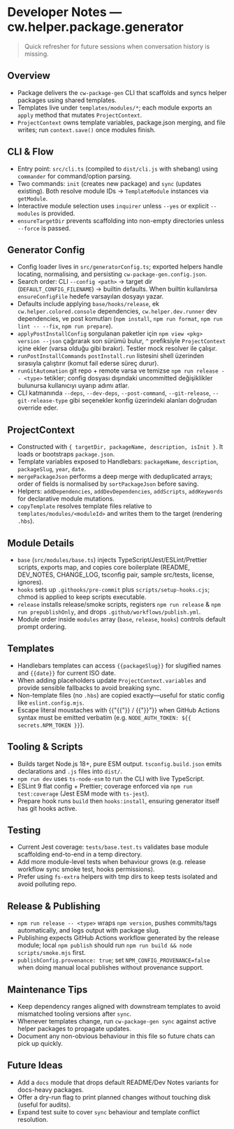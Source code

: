 # Developer Notes — cw.helper.package.generator

> Quick refresher for future sessions when conversation history is missing.

## Overview
- Package delivers the `cw-package-gen` CLI that scaffolds and syncs helper packages using shared templates.
- Templates live under `templates/modules/*`; each module exports an `apply` method that mutates `ProjectContext`.
- `ProjectContext` owns template variables, package.json merging, and file writes; run `context.save()` once modules finish.

## CLI & Flow
- Entry point: `src/cli.ts` (compiled to `dist/cli.js` with shebang) using `commander` for command/option parsing.
- Two commands: `init` (creates new package) and `sync` (updates existing). Both resolve module IDs → `TemplateModule` instances via `getModule`.
- Interactive module selection uses `inquirer` unless `--yes` or explicit `--modules` is provided.
- `ensureTargetDir` prevents scaffolding into non-empty directories unless `--force` is passed.

## Generator Config
- Config loader lives in `src/generatorConfig.ts`; exported helpers handle locating, normalising, and persisting `cw-package-gen.config.json`.
- Search order: CLI `--config <path>` → target dir (`DEFAULT_CONFIG_FILENAME`) → builtin defaults. When builtin kullanılırsa `ensureConfigFile` hedefe varsayılan dosyayı yazar.
- Defaults include applying `base/hooks/release`, ek `cw.helper.colored.console` dependencies, `cw.helper.dev.runner` dev dependencies, ve post komutları (`npm install`, `npm run format`, `npm run lint -- --fix`, `npm run prepare`).
- `applyPostInstallConfig` sorgulanan paketler için `npm view <pkg> version --json` çağırarak son sürümü bulur, `^` prefiksiyle `ProjectContext` içine ekler (varsa olduğu gibi bırakır). Testler mock resolver ile çalışır.
- `runPostInstallCommands` `postInstall.run` listesini shell üzerinden sırasıyla çalıştırır (komut fail ederse süreç durur).
- `runGitAutomation` git repo + remote varsa ve temizse `npm run release -- <type>` tetikler; config dosyası dışındaki uncommitted değişiklikler bulunursa kullanıcıyı uyarıp adımı atlar.
- CLI katmanında `--deps`, `--dev-deps`, `--post-command`, `--git-release`, `--git-release-type` gibi seçenekler konfig üzerindeki alanları doğrudan override eder.

## ProjectContext
- Constructed with `{ targetDir, packageName, description, isInit }`. It loads or bootstraps `package.json`.
- Template variables exposed to Handlebars: `packageName`, `description`, `packageSlug`, `year`, `date`.
- `mergePackageJson` performs a deep merge with deduplicated arrays; order of fields is normalised by `sortPackageJson` before saving.
- Helpers: `addDependencies`, `addDevDependencies`, `addScripts`, `addKeywords` for declarative module mutations.
- `copyTemplate` resolves template files relative to `templates/modules/<moduleId>` and writes them to the target (rendering `.hbs`).

## Module Details
- `base` (`src/modules/base.ts`) injects TypeScript/Jest/ESLint/Prettier scripts, exports map, and copies core boilerplate (README, DEV_NOTES, CHANGE_LOG, tsconfig pair, sample src/tests, license, ignores).
- `hooks` sets up `.githooks/pre-commit` plus `scripts/setup-hooks.cjs`; chmod is applied to keep scripts executable.
- `release` installs release/smoke scripts, registers `npm run release` & `npm run prepublishOnly`, and drops `.github/workflows/publish.yml`.
- Module order inside `modules` array (`base`, `release`, `hooks`) controls default prompt ordering.

## Templates
- Handlebars templates can access `{{packageSlug}}` for slugified names and `{{date}}` for current ISO date.
- When adding placeholders update `ProjectContext.variables` and provide sensible fallbacks to avoid breaking sync.
- Non-template files (no `.hbs`) are copied exactly—useful for static config like `eslint.config.mjs`.
- Escape literal moustaches with {{"{{"}} / {{"}}"}} when GitHub Actions syntax must be emitted verbatim (e.g. `NODE_AUTH_TOKEN: ${{ secrets.NPM_TOKEN }}`).

## Tooling & Scripts
- Builds target Node.js 18+, pure ESM output. `tsconfig.build.json` emits declarations and `.js` files into `dist/`.
- `npm run dev` uses `ts-node-esm` to run the CLI with live TypeScript.
- ESLint 9 flat config + Prettier; coverage enforced via `npm run test:coverage` (Jest ESM mode with `ts-jest`).
- Prepare hook runs `build` then `hooks:install`, ensuring generator itself has git hooks active.

## Testing
- Current Jest coverage: `tests/base.test.ts` validates base module scaffolding end-to-end in a temp directory.
- Add more module-level tests when behaviour grows (e.g. release workflow sync smoke test, hooks permissions).
- Prefer using `fs-extra` helpers with tmp dirs to keep tests isolated and avoid polluting repo.

## Release & Publishing
- `npm run release -- <type>` wraps `npm version`, pushes commits/tags automatically, and logs output with package slug.
- Publishing expects GitHub Actions workflow generated by the release module; local `npm publish` should run `npm run build && node scripts/smoke.mjs` first.
- `publishConfig.provenance: true`; set `NPM_CONFIG_PROVENANCE=false` when doing manual local publishes without provenance support.

## Maintenance Tips
- Keep dependency ranges aligned with downstream templates to avoid mismatched tooling versions after `sync`.
- Whenever templates change, run `cw-package-gen sync` against active helper packages to propagate updates.
- Document any non-obvious behaviour in this file so future chats can pick up quickly.

## Future Ideas
- Add a `docs` module that drops default README/Dev Notes variants for docs-heavy packages.
- Offer a dry-run flag to print planned changes without touching disk (useful for audits).
- Expand test suite to cover `sync` behaviour and template conflict resolution.
